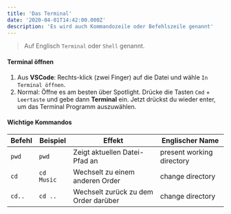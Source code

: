 ```yaml
---
title: 'Das Terminal'
date: '2020-04-01T14:42:00.000Z'
description: 'Es wird auch Kommandozeile oder Befehlszeile genannt'
---
```


> Auf Englisch `Terminal` oder `Shell` genannt.

#### Terminal öffnen

1. Aus **VSCode**: Rechts-klick (zwei Finger) auf die Datei und wähle `In Terminal öffnen`.
2. Normal: Öffne es am besten über Spotlight. Drücke die Tasten `Cmd` + `Leertaste` und gebe dann **Terminal** ein. Jetzt drückst du wieder enter, um das Terminal Programm auszuwählen.

#### Wichtige Kommandos

| Befehl | Beispiel   | Effekt                               | Englischer Name           |
| ------ | ---------- | ------------------------------------ | ------------------------- |
| `pwd`  | `pwd`      | Zeigt aktuellen Datei-Pfad an        | present working directory |
| `cd`   | `cd Music` | Wechselt zu einem anderen Order      | change directory          |
| `cd..` | `cd ..`    | Wechselt zurück zu dem Order darüber | change directory          |
